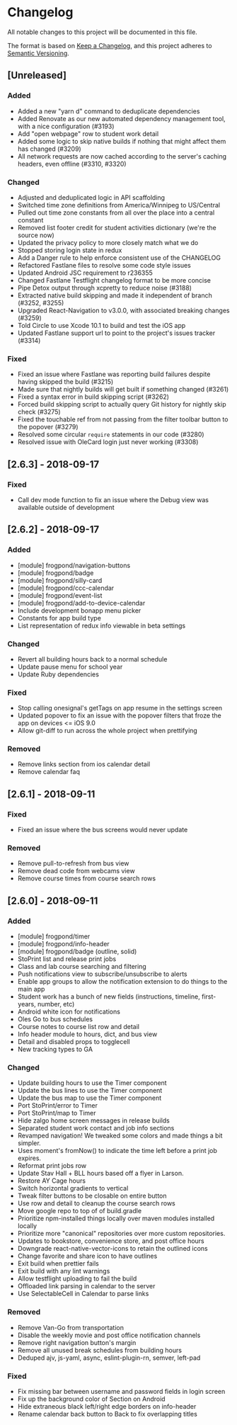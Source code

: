 # Changelog
All notable changes to this project will be documented in this file.

The format is based on [Keep a Changelog](https://keepachangelog.com/en/1.0.0/), and this project adheres to [Semantic Versioning](https://semver.org/spec/v2.0.0.html).

## [Unreleased]
### Added
- Added a new "yarn d" command to deduplicate dependencies
- Added Renovate as our new automated dependency management tool, with a nice configuration (#3193)
- Add "open webpage" row to student work detail
- Added some logic to skip native builds if nothing that might affect them has changed (#3209)
- All network requests are now cached according to the server's caching headers, even offline (#3310, #3320)

### Changed
- Adjusted and deduplicated logic in API scaffolding
- Switched time zone definitions from America/Winnipeg to US/Central
- Pulled out time zone constants from all over the place into a central constant
- Removed list footer credit for student activities dictionary (we're the source now)
- Updated the privacy policy to more closely match what we do
- Stopped storing login state in redux
- Add a Danger rule to help enforce consistent use of the CHANGELOG
- Refactored Fastlane files to resolve some code style issues
- Updated Android JSC requirement to r236355
- Changed Fastlane Testflight changelog format to be more concise
- Pipe Detox output through xcpretty to reduce noise (#3188)
- Extracted native build skipping and made it independent of branch (#3252, #3255)
- Upgraded React-Navigation to v3.0.0, with associated breaking changes (#3259)
- Told Circle to use Xcode 10.1 to build and test the iOS app
- Updated Fastlane support url to point to the project's issues tracker (#3314)

### Fixed
- Fixed an issue where Fastlane was reporting build failures despite having skipped the build (#3215)
- Made sure that nightly builds will get built if something changed (#3261)
- Fixed a syntax error in build skipping script (#3262)
- Forced build skipping script to actually query Git history for nightly skip check (#3275)
- Fixed the touchable ref from not passing from the filter toolbar button to the popover (#3279)
- Resolved some circular `require` statements in our code (#3280)
- Resolved issue with OleCard login just never working (#3308)

## [2.6.3] - 2018-09-17
### Fixed
- Call dev mode function to fix an issue where the Debug view was available outside of development

## [2.6.2] - 2018-09-17
### Added
- [module] frogpond/navigation-buttons
- [module] frogpond/badge
- [module] frogpond/silly-card
- [module] frogpond/ccc-calendar
- [module] frogpond/event-list
- [module] frogpond/add-to-device-calendar
- Include development bonapp menu picker
- Constants for app build type
- List representation of redux info viewable in beta settings

### Changed
- Revert all building hours back to a normal schedule
- Update pause menu for school year
- Update Ruby dependencies

### Fixed
- Stop calling onesignal's getTags on app resume in the settings screen
- Updated popover to fix an issue with the popover filters that froze the app on devices <= iOS 9.0
- Allow git-diff to run across the whole project when prettifying

### Removed
- Remove links section from ios calendar detail
- Remove calendar faq

## [2.6.1] - 2018-09-11
### Fixed
- Fixed an issue where the bus screens would never update

### Removed
- Remove pull-to-refresh from bus view
- Remove dead code from webcams view
- Remove course times from course search rows

## [2.6.0] - 2018-09-11
### Added
- [module] frogpond/timer
- [module] frogpond/info-header
- [module] frogpond/badge (outline, solid)
- StoPrint list and release print jobs
- Class and lab course searching and filtering
- Push notifications view to subscribe/unsubscribe to alerts
- Enable app groups to allow the notification extension to do things to the main app
- Student work has a bunch of new fields (instructions, timeline, first-years, number, etc)
- Android white icon for notifications
- Oles Go to bus schedules
- Course notes to course list row and detail
- Info header module to hours, dict, and bus view
- Detail and disabled props to togglecell
- New tracking types to GA

### Changed
- Update building hours to use the Timer component
- Update the bus lines to use the Timer component
- Update the bus map to use the Timer component
- Port StoPrint/error to Timer
- Port StoPrint/map to Timer
- Hide zalgo home screen messages in release builds
- Separated student work contact and job info sections
- Revamped navigation! We tweaked some colors and made things a bit simpler.
- Uses moment's fromNow() to indicate the time left before a print job expires.
- Reformat print jobs row
- Update Stav Hall + BLL hours based off a flyer in Larson.
- Restore AY Cage hours
- Switch horizontal gradients to vertical
- Tweak filter buttons to be closable on entire button
- Use row and detail to cleanup the course search rows
- Move google repo to top of of build.gradle
- Prioritize npm-installed things locally over maven modules installed locally
- Prioritize more "canonical" repositories over more custom repositories.
- Updates to bookstore, convenience store, and post office hours
- Downgrade react-native-vector-icons to retain the outlined icons
- Change favorite and share icon to have outlines
- Exit build when prettier fails
- Exit build with any lint warnings
- Allow testflight uploading to fail the build
- Offloaded link parsing in calendar to the server
- Use SelectableCell in Calendar to parse links

### Removed
- Remove Van-Go from transportation
- Disable the weekly movie and post office notification channels
- Remove right navigation button's margin
- Remove all unused break schedules from building hours
- Deduped ajv, js-yaml, async, eslint-plugin-rn, semver, left-pad

### Fixed
- Fix missing bar between username and password fields in login screen
- Fix up the background color of Section on Android
- Hide extraneous black left/right edge borders on info-header
- Rename calendar back button to Back to fix overlapping titles
